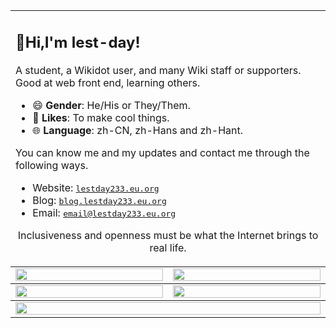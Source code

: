 <table align="center">
  <td colspan="6">
    <h2>👀Hi,I'm lest-day!</h2>
    <p>A student, a Wikidot user, and many Wiki staff or supporters. Good at web front end, learning others.</p>
    <ul>
      <li>😄 <strong>Gender</strong>: He/His or They/Them.</li>
      <li>💖 <strong>Likes</strong>: To make cool things.</li>
      <li>🌐 <strong>Language</strong>: zh-CN, zh-Hans and zh-Hant.</li>
    </ul>
    <p>You can know me and my updates and contact me through the following ways.</p>
    <ul>
     <li>Website: <a href="https://lestday233.eu.org/"><kbd>lestday233.eu.org</kbd></a></li>
     <li>Blog: <a href="https://blog.lestday233.eu.org/"><kbd>blog.lestday233.eu.org</kbd></a></li>
     <li>Email: <a href="mailto:email@lestday233.eu.org"><kbd>email@lestday233.eu.org</kbd></a></li>
    </ul>
    <p align="center">Inclusiveness and openness must be what the Internet brings to real life.</p>
  </td>
<tbody>
  <tr>
    <td colspan="3"><a href="https://github.com/anuraghazra/github-readme-stats">
      <picture>
        <source media="(prefers-color-scheme: dark)" srcset="https://github-readme-stats.vercel.app/api?username=lest-day&show_icons=true&theme=dark&hide_border=true&bg_color=00000000&number_format=long">
        <img height="100%" src="https://github-readme-stats.vercel.app/api?username=lest-day&show_icons=true&hide_border=true&bg_color=00000000&number_format=long" />
      </picture>
    </a></td>
    <td colspan="3"><a href="https://github.com/denvercoder1/github-readme-streak-stats">
      <picture>
        <source media="(prefers-color-scheme: dark)" srcset="https://streak-stats.demolab.com/?user=lest-day&mode=weekly&theme=dark&hide_border=true&background=00000000">
        <img height="100%" src="https://streak-stats.demolab.com/?user=lest-day&mode=weekly&hide_border=true&background=00000000" />
      </picture>
    </a></td>
  </tr>
</tbody><tbody>
  <tr>
    <td colspan="2"><a href="https://github.com/anuraghazra/github-readme-stats">
      <picture>
        <source media="(prefers-color-scheme: dark)" srcset="https://github-readme-stats.vercel.app/api/top-langs/?username=lest-day&layout=compact&show_icons=true&theme=dark&hide_border=true&bg_color=00000000&number_format=long">
        <img height="100%" src="https://github-readme-stats.vercel.app/api/top-langs/?username=lest-day&layout=compact&show_icons=true&hide_border=true&bg_color=00000000&number_format=long" />
      </picture>
    </a></td>
    <td colspan="4"><a href="https://github.com/Ashutosh00710/github-readme-activity-graph">
      <picture>
        <source media="(prefers-color-scheme: dark)" srcset="https://github-readme-activity-graph.vercel.app/graph?username=lest-day&theme=github-dark-dimmed&bg_color=00000000">
        <img height="100%" src="https://github-contributor-stats.vercel.app/api?username=lest-day&limit=4&theme=transparent&combine_all_yearly_contributions=true" />
      </picture>
    </a></td>
  </tr>
</tbody><tbody>
  <tr>
    <td colspan="6"><a href="https://github.com/ryo-ma/github-profile-trophy">
      <picture>
        <source media="(prefers-color-scheme: dark)" srcset="https://github-profile-trophy.vercel.app/?username=lest-day&theme=darkhub&no-bg=true&no-frame=true&row=1&column=6&margin-w=15">
        <img width="100%" src="https://github-profile-trophy.vercel.app/?username=lest-day&no-bg=true&no-frame=true&row=1&column=6&margin-w=15" />
      </picture>
    </a></td>
  </tr>
</tbody></table>

